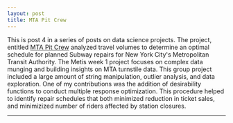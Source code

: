 ```yaml
---
layout: post
title: MTA Pit Crew
---
```


This is post 4 in a series of posts on data science projects. The project, entitled [MTA Pit Crew](https://github.com/Codr99/Portfolio/blob/master/Project_Benson/Metis_mta_pit_crew.pdf) analyzed travel volumes to determine an optimal schedule for planned Subway repairs for New York City's Metropolitan Transit Authority.  The Metis week 1 project focuses on complex data munging and building insights on MTA turnstile data. This group project included a large amount of string manipulation, outlier analysis, and data exploration. One of my contributions was the addition of desirability functions to conduct multiple response optimization.  This procedure helped to identify repair schedules that both minimized reduction in ticket sales, and minimizized number of riders affected by station closures.

<hr>
